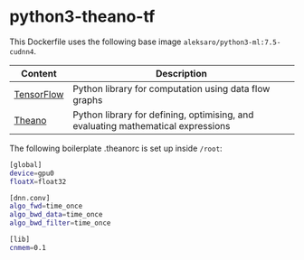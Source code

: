 # python3-theano-tf

This Dockerfile uses the following base image ``aleksaro/python3-ml:7.5-cudnn4``.

| Content                                    | Description                                                                      |
|--------------------------------------------|----------------------------------------------------------------------------------|
| [TensorFlow](https://www.tensorflow.org/)  | Python library for computation using data flow graphs                            |
| [Theano](https://github.com/Theano/Theano) | Python library for defining, optimising, and evaluating mathematical expressions |

The following boilerplate .theanorc is set up inside ``/root``:

```bash
[global]
device=gpu0
floatX=float32

[dnn.conv]
algo_fwd=time_once
algo_bwd_data=time_once
algo_bwd_filter=time_once

[lib]
cnmem=0.1
```
